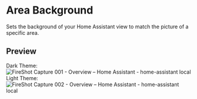 # Area Background

Sets the background of your Home Assistant view to match the picture of a specific area.

## Preview
Dark Theme:
![FireShot Capture 001 - Overview – Home Assistant - home-assistant local](https://user-images.githubusercontent.com/2206553/216085403-78286285-5c7b-4082-8365-c05e98fdde0d.png)
Light Theme:
![FireShot Capture 002 - Overview – Home Assistant - home-assistant local](https://user-images.githubusercontent.com/2206553/216085446-e7c88ea4-0c03-43b1-95f9-8f792a175844.png)
